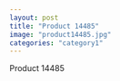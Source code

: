 ```yaml
---
layout: post
title: "Product 14485"
image: "product14485.jpg"
categories: "category1"
---
```

Product 14485
